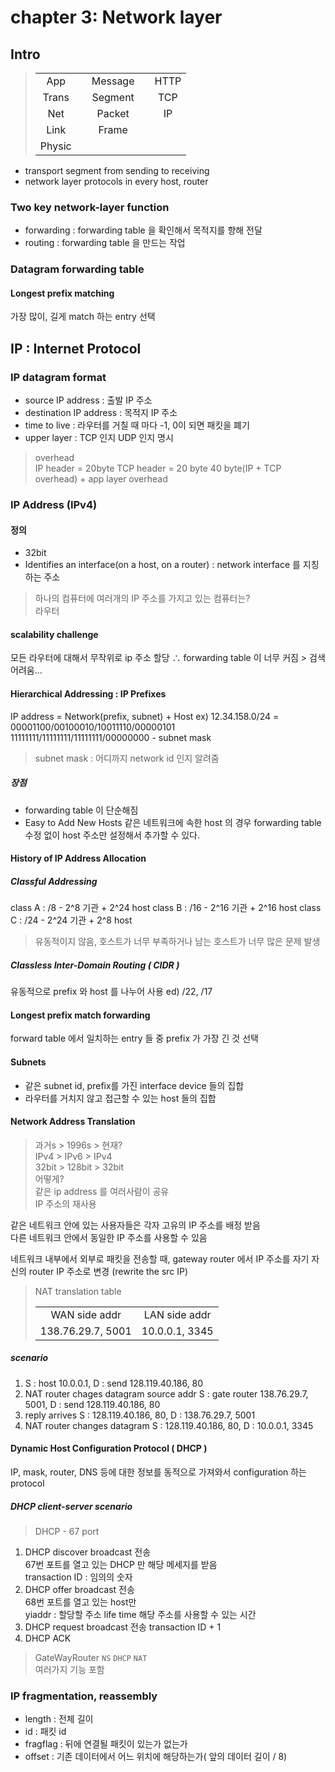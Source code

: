 # chapter 3: Network layer
## Intro
> | |  |  |  | |
> |:---:|:---:|:---:|:---:|:---:|
> |App| | Message | | HTTP |
> |Trans| | Segment | | TCP |
> |Net| | Packet | | IP |
> |Link| | Frame | | |
> |Physic|||||

- transport segment from sending to receiving
- network layer protocols in every host, router

### Two key network-layer function
- forwarding : forwarding table 을 확인해서 목적지를 향해 전달
- routing : forwarding table 을 만드는 작업

### Datagram forwarding table
#### Longest prefix matching
가장 많이, 길게 match 하는 entry 선택

## IP : Internet Protocol
### IP datagram format
- source IP address : 출발 IP 주소
- destination IP address : 목적지 IP 주소
- time to live : 라우터를 거칠 때 마다 -1, 0이 되면 패킷을 폐기
- upper layer : TCP 인지 UDP 인지 명시

> overhead   
> IP header = 20byte
> TCP header = 20 byte
> 40 byte(IP + TCP overhead) + app layer overhead

### IP Address (IPv4)
#### 정의
- 32bit
- Identifies an interface(on a host, on a router) : network interface 를 지칭하는 주소
> 하나의 컴퓨터에 여러개의 IP 주소를 가지고 있는 컴퓨터는?   
> 라우터

#### scalability challenge
모든 라우터에 대해서 무작위로 ip 주소 할당
∴ forwarding table 이 너무 커짐 > 검색 어려움...

#### Hierarchical Addressing : IP Prefixes
IP address = Network(prefix, subnet) + Host
ex) 12.34.158.0/24 =    
00001100/00100010/10011110/00000101   
11111111/11111111/11111111/00000000 - subnet mask  
> subnet mask : 어디까지 network id 인지 알려줌

##### 장점
- forwarding table 이 단순해짐
- Easy to Add New Hosts
같은 네트워크에 속한 host 의 경우 forwarding table 수정 없이 host 주소만 설정해서 추가할 수 있다.

#### History of IP Address Allocation
##### Classful Addressing
class A : /8  - 2^8 기관 + 2^24 host
class B : /16 - 2^16 기관 + 2^16 host
class C : /24 - 2^24 기관 + 2^8 host
> 유동적이지 않음, 호스트가 너무 부족하거나 남는 호스트가 너무 많은 문제 발생

##### Classless Inter-Domain Routing ( CIDR )
유동적으로 prefix 와 host 를 나누어 사용
ed) /22, /17  

#### Longest prefix match forwarding
forward table 에서 일치하는 entry 들 중 prefix 가 가장 긴 것 선택

#### Subnets
- 같은 subnet id, prefix를 가진 interface device 들의 집합
- 라우터를 거치지 않고 접근할 수 있는 host 들의 집합

#### Network Address Translation
> 과거s > 1996s  > 현재?   
> IPv4  > IPv6   > IPv4   
> 32bit > 128bit > 32bit   
> 어떻게?   
> 같은 ip address 를 여러사람이 공유   
> IP 주소의 재사용

같은 네트워크 안에 있는 사용자들은 각자 고유의 IP 주소를 배정 받음    
다른 네트워크 안에서 동일한 IP 주소를 사용할 수 있음

네트워크 내부에서 외부로 패킷을 전송할 때,
gateway router 에서 IP 주소를 자기 자신의 router IP 주소로 변경 (rewrite the src IP)

> NAT translation table 
> 
> | | |
> |:---:|:---:|
> | WAN side addr | LAN side addr |
> | 138.76.29.7, 5001 | 10.0.0.1, 3345 |

##### scenario
1. S : host 10.0.0.1, D : send 128.119.40.186, 80
2. NAT router chages datagram source addr
S : gate router 138.76.29.7, 5001, D : send 128.119.40.186, 80
3. reply arrives
S : 128.119.40.186, 80, D : 138.76.29.7, 5001
4. NAT router changes datagram
S : 128.119.40.186, 80, D : 10.0.0.1, 3345

#### Dynamic Host Configuration Protocol ( DHCP )
IP, mask, router, DNS 등에 대한 정보를 동적으로 가져와서 configuration 하는 protocol 

##### DHCP client-server scenario
> DHCP - 67 port
1. DHCP discover
broadcast 전송   
67번 포트를 열고 있는 DHCP 만 해당 메세지를 받음   
transaction ID : 임의의 숫자
2. DHCP offer
broadcast 전송   
68번 포트를 열고 있는 host만   
yiaddr : 할당할 주소
life time 해당 주소를 사용할 수 있는 시간
3. DHCP request
broadcast 전송
transaction ID + 1
4. DHCP ACK

> GateWayRouter 
> `NS` `DHCP` `NAT`   
> 여러가지 기능 포함

### IP fragmentation, reassembly
- length : 전체 길이
- id : 패킷 id
- fragflag : 뒤에 연결될 패킷이 있는가 없는가
- offset : 기존 데이터에서 어느 위치에 해당하는가( 앞의 데이터 길이 / 8)

